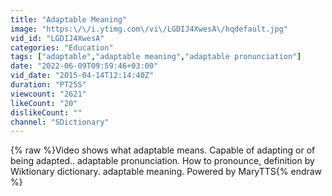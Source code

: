 ```yaml
---
title: "Adaptable Meaning"
image: "https:\/\/i.ytimg.com\/vi\/LGDIJ4XwesA\/hqdefault.jpg"
vid_id: "LGDIJ4XwesA"
categories: "Education"
tags: ["adaptable","adaptable meaning","adaptable pronunciation"]
date: "2022-06-09T09:59:46+03:00"
vid_date: "2015-04-14T12:14:40Z"
duration: "PT25S"
viewcount: "2621"
likeCount: "20"
dislikeCount: ""
channel: "SDictionary"
---
```

{% raw %}Video shows what adaptable means. Capable of adapting or of being adapted..  adaptable pronunciation. How to pronounce, definition by Wiktionary dictionary. adaptable meaning. Powered by MaryTTS{% endraw %}
